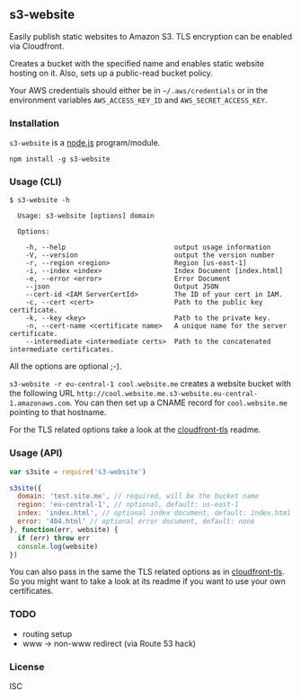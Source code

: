 ## s3-website

Easily publish static websites to Amazon S3. TLS encryption can be enabled via Cloudfront.

Creates a bucket with the specified name and enables static website hosting on it. Also, sets up a public-read bucket policy.

Your AWS credentials should either be in `~/.aws/credentials` or in the environment variables `AWS_ACCESS_KEY_ID` and `AWS_SECRET_ACCESS_KEY`.

### Installation

`s3-website` is a [node.js](http://nodejs.org) program/module.

```
npm install -g s3-website
```

### Usage (CLI)

```
$ s3-website -h

  Usage: s3-website [options] domain

  Options:

    -h, --help                           output usage information
    -V, --version                        output the version number
    -r, --region <region>                Region [us-east-1]
    -i, --index <index>                  Index Document [index.html]
    -e, --error <error>                  Error Document
    --json                               Output JSON
    --cert-id <IAM ServerCertId>         The ID of your cert in IAM.
    -c, --cert <cert>                    Path to the public key certificate.
    -k, --key <key>                      Path to the private key.
    -n, --cert-name <certificate name>   A unique name for the server certificate.
    --intermediate <intermediate certs>  Path to the concatenated intermediate certificates.

```
All the options are optional ;-).

`s3-website -r eu-central-1 cool.website.me` creates a website bucket with the following URL `http://cool.website.me.s3-website.eu-central-1.amazonaws.com`.
You can then set up a CNAME record for `cool.website.me` pointing to that hostname.

For the TLS related options take a look at the [cloudfront-tls](https://github.com/klaemo/cloudfront-tls) readme.

### Usage (API)

```javascript
var s3site = require('s3-website')

s3site({
  domain: 'test.site.me', // required, will be the bucket name
  region: 'eu-central-1', // optional, default: us-east-1
  index: 'index.html', // optional index document, default: index.html
  error: '404.html' // optional error document, default: none
}, function(err, website) {
  if (err) throw err
  console.log(website)
})
```

You can also pass in the same the TLS related options as in [cloudfront-tls](https://github.com/klaemo/cloudfront-tls). So you might want to take a look at its readme if you want to use your own certificates.

### TODO

- routing setup
- www -> non-www redirect (via Route 53 hack)

### License
ISC
